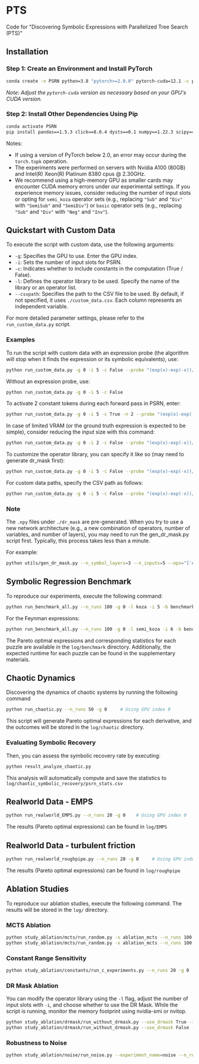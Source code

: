 # PTS

Code for "Discovering Symbolic Expressions with Parallelized Tree Search (PTS)"

## Installation

### Step 1: Create an Environment and Install PyTorch

```bash
conda create -n PSRN python=3.8 "pytorch>=2.0.0" pytorch-cuda=12.1 -c pytorch -c nvidia
```

_Note: Adjust the `pytorch-cuda` version as necessary based on your GPU's CUDA version._

### Step 2: Install Other Dependencies Using Pip

```bash
conda activate PSRN
pip install pandas==1.5.3 click==8.0.4 dysts==0.1 numpy==1.22.3 scipy==1.7.3 tqdm==4.65.0 pysindy==1.7.5 derivative==0.6.0 scikit-learn==1.3.0 sympy==1.10.1
```

Notes: 
- If using a version of PyTorch below 2.0, an error may occur during the `torch.topk` operation.
- The experiments were performed on servers with Nvidia A100 (80GB) and Intel(R) Xeon(R) Platinum 8380 cpus @ 2.30GHz.
- We recommend using a high-memory GPU as smaller cards may encounter CUDA memory errors under our experimental settings. If you experience memory issues, consider reducing the number of input slots or opting for `semi_koza` operator sets (e.g., replacing `"Sub"` and `"Div"` with `"SemiSub"` and `"SemiDiv"`) or `basic` operator sets (e.g., replacing `"Sub"` and `"Div"` with `"Neg"` and `"Inv"`).


## Quickstart with Custom Data
To execute the script with custom data, use the following arguments:

- `-g`: Specifies the GPU to use. Enter the GPU index.
- `-i`: Sets the number of input slots for PSRN.
- `-c`: Indicates whether to include constants in the computation (True / False).
- `-l`: Defines the operator library to be used. Specify the name of the library or an operator list.
- `--csvpath`: Specifies the path to the CSV file to be used. By default, if not specified, it uses `./custom_data.csv`. Each column represents an independent variable.

For more detailed parameter settings, please refer to the `run_custom_data.py` script.

### Examples
To run the script with custom data with an expression probe (the algorithm will stop when it finds the expression or its symbolic equivalents), use:
```bash
python run_custom_data.py -g 0 -i 5 -c False --probe "(exp(x)-exp(-x))/2"
```
Without an expression probe, use:
```bash
python run_custom_data.py -g 0 -i 5 -c False
```
To activate 2 constant tokens during each forward pass in PSRN, enter:
```bash
python run_custom_data.py -g 0 -i 5 -c True -n 2 --probe "(exp(x)-exp(-x))/2"
```
In case of limited VRAM (or the ground truth expression is expected to be simple), consider reducing the input size with this command:
```bash
python run_custom_data.py -g 0 -i 2 -c False --probe "(exp(x)-exp(-x))/2"
```
To customize the operator library, you can specify it like so (may need to generate dr_mask first):
```bash
python run_custom_data.py -g 0 -i 5 -c False --probe "(exp(x)-exp(-x))/2" -l "['Add','Mul','Identity','Tanh','Abs']"
```
For custom data paths, specify the CSV path as follows:
```bash
python run_custom_data.py -g 0 -i 5 -c False --probe "(exp(x)-exp(-x))/2" --csvpath ./another_custom_data.csv
```

### Note
The `.npy` files under `./dr_mask` are pre-generated. When you try to use a new network architecture (e.g., a new combination of operators, number of variables, and number of layers), you may need to run the gen_dr_mask.py script first. Typically, this process takes less than a minute.

For example:
```bash
python utils/gen_dr_mask.py --n_symbol_layers=3 --n_inputs=5 --ops="['Add','Mul','SemiSub','SemiDiv','Identity','Sin','Cos','Exp','Log','Tanh','Cosh','Abs','Sign']"
```

## Symbolic Regression Benchmark 
To reproduce our experiments, execute the following command:

```bash
python run_benchmark_all.py --n_runs 100 -g 0 -l koza -i 5 -b benchmark.csv
```
For the Feynman expressions:
```bash
python run_benchmark_all.py --n_runs 100 -g 0 -l semi_koza -i 6 -b benchmark_Feynman.csv
```

The Pareto optimal expressions and corresponding statistics for each puzzle are available in the `log/benchmark` directory. Additionally, the expected runtime for each puzzle can be found in the supplementary materials.

## Chaotic Dynamics

Discovering the dynamics of chaotic systems by running the following command

```bash
python run_chaotic.py --n_runs 50 -g 0     # Using GPU index 0
```

This script will generate Pareto optimal expressions for each derivative, and the outcomes will be stored in the `log/chaotic` directory.

### Evaluating Symbolic Recovery

Then, you can assess the symbolic recovery rate by executing:

```bash
python result_analyze_chaotic.py
```

This analysis will automatically compute and save the statistics to `log/chaotic_symbolic_recovery/psrn_stats.csv`

## Realworld Data - EMPS

```bash
python run_realworld_EMPS.py --n_runs 20 -g 0    # Using GPU index 0
```

The results (Pareto optimal expressions) can be found in `log/EMPS`

## Realworld Data - turbulent friction

```bash
python run_realworld_roughpipe.py --n_runs 20 -g 0     # Using GPU index 0
```

The results (Pareto optimal expressions) can be found in `log/roughpipe`

## Ablation Studies

To reproduce our ablation studies, execute the following command.
The results will be stored in the `log/` directory.

### MCTS Ablation

```bash
python study_ablation/mcts/run_random.py -x ablation_mcts --n_runs 100 -g 0 -l koza -i 5 -r False
python study_ablation/mcts/run_random.py -x ablation_mcts --n_runs 100 -g 0 -l koza -i 5 -r True
```

### Constant Range Sensitivity

```bash
python study_ablation/constants/run_c_experiments.py --n_runs 20 -g 0 
```

### DR Mask Ablation

You can modify the operator library using the `-l` flag, adjust the number of input slots with `-i`, and choose whether to use the DR Mask.
While the script is running, monitor the memory footprint using nvidia-smi or nvitop.

```bash
python study_ablation/drmask/run_without_drmask.py --use_drmask True -i 4 -l koza -g 0
python study_ablation/drmask/run_without_drmask.py --use_drmask False -i 4 -l koza -g 0
```

### Robustness to Noise

```bash
python study_ablation/noise/run_noise.py --experiment_name=noise --n_runs 100 -g 0 -l arithmetic -b benchmark_noise.csv
```




